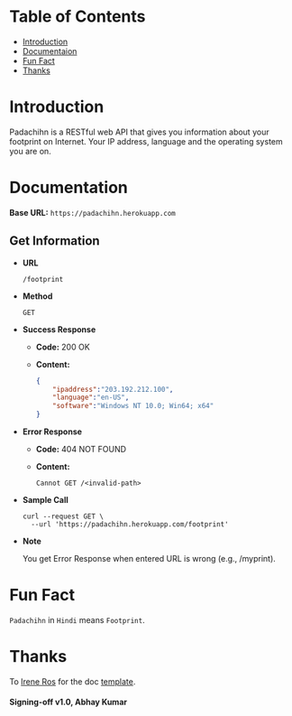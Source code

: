 # Table of Contents

* [Introduction](#introduction)
* [Documentaion](#documentation)
* [Fun Fact](#fun-fact)
* [Thanks](#thanks)

# Introduction

Padachihn is a RESTful web API that gives you information about your footprint on Internet. Your IP address, language and the operating system you are on.

# Documentation

__Base URL:__ `https://padachihn.herokuapp.com`

## Get Information

* __URL__

    `/footprint`

* __Method__

    `GET`

* __Success Response__

    * __Code:__ 200 OK

    * __Content:__

        ```json
        {
            "ipaddress":"203.192.212.100",
            "language":"en-US",
            "software":"Windows NT 10.0; Win64; x64"
        }
        ```

* __Error Response__

    * __Code:__ 404 NOT FOUND

    * __Content:__

        ```
        Cannot GET /<invalid-path>
        ```

* __Sample Call__

    ```
    curl --request GET \
      --url 'https://padachihn.herokuapp.com/footprint'
    ```

* __Note__

    You get Error Response when entered URL is wrong (e.g., /myprint).

# Fun Fact

`Padachihn` in `Hindi` means `Footprint`.

# Thanks

To [Irene Ros](https://github.com/iros) for the doc [template](https://gist.github.com/iros/3426278).

#### Signing-off v1.0, Abhay Kumar